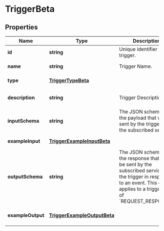# TriggerBeta

## Properties

Name | Type | Description | Notes
------------ | ------------- | ------------- | -------------
**id** | **string** | Unique identifier of the trigger. | [default to undefined]
**name** | **string** | Trigger Name. | [default to undefined]
**type** | [**TriggerTypeBeta**](TriggerTypeBeta.md) |  | [default to undefined]
**description** | **string** | Trigger Description. | [optional] [default to undefined]
**inputSchema** | **string** | The JSON schema of the payload that will be sent by the trigger to the subscribed service. | [default to undefined]
**exampleInput** | [**TriggerExampleInputBeta**](TriggerExampleInputBeta.md) |  | [default to undefined]
**outputSchema** | **string** | The JSON schema of the response that will be sent by the subscribed service to the trigger in response to an event.  This only applies to a trigger type of &#x60;REQUEST_RESPONSE&#x60;. | [optional] [default to undefined]
**exampleOutput** | [**TriggerExampleOutputBeta**](TriggerExampleOutputBeta.md) |  | [optional] [default to undefined]

